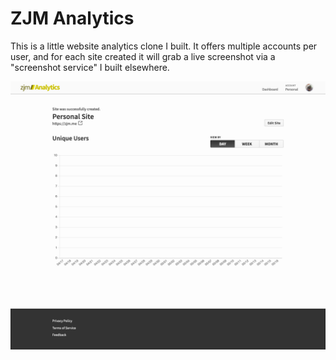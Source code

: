 # ZJM Analytics

This is a little website analytics clone I built. It offers multiple accounts
per user, and for each site created it will grab a live screenshot via a
"screenshot service" I built elsewhere.

![Screenshot](https://github.com/protestContest/zjm-analytics/raw/master/Screenshot.png)
